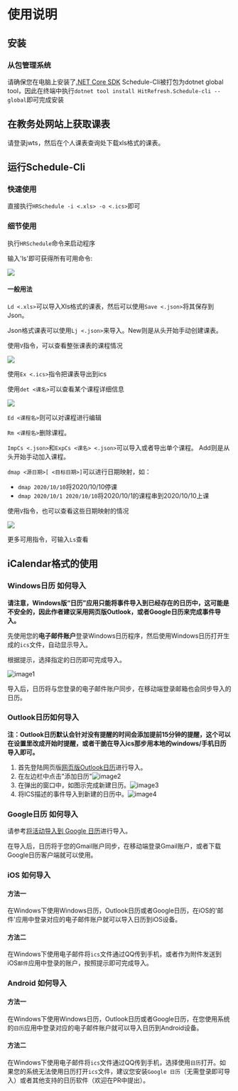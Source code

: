 # 使用说明

## 安装

### 从包管理系统

请确保您在电脑上安装了[.NET Core SDK](https://dotnet.microsoft.com/download/dotnet-core/)
Schedule-Cli被打包为dotnet global tool，因此在终端中执行`dotnet tool install HitRefresh.Schedule-cli --global`即可完成安装

## 在教务处网站上获取课表

请登录jwts，然后在个人课表查询处下载xls格式的课表。

## 运行Schedule-Cli

### 快速使用

直接执行`HRSchedule -i <.xls> -o <.ics>`即可

### 细节使用

执行`HRSchedule`命令来启动程序

输入'ls'即可获得所有可用命令:

![](https://github.com/HIT-ReFreSH/Schedule-Cli/raw/master/images/image-6.png)

#### 一般用法

`Ld <.xls>`可以导入Xls格式的课表，然后可以使用`Save <.json>`将其保存到Json。

Json格式课表可以使用`Lj <.json>`来导入。New则是从头开始手动创建课表。

使用`V`指令，可以查看整张课表的课程情况

![](https://github.com/HIT-ReFreSH/Schedule-Cli/raw/master/images/image-7.png)

使用`Ex <.ics>`指令把课表导出到ics

使用`det <课名>`可以查看某个课程详细信息

![](https://github.com/HIT-ReFreSH/Schedule-Cli/raw/master/images/image-8.png)

`Ed <课程名>`则可以对课程进行编辑

`Rm <课程名>`删除课程。


`ImpCs <.json>`和`ExpCs <课名> <.json>`可以导入或者导出单个课程。
Add则是从头开始手动加入课程。

`dmap <源日期>[ <目标日期>]`可以进行日期映射，如：

- `dmap 2020/10/10`将2020/10/10停课
- `dmap 2020/10/1 2020/10/10`将2020/10/1的课程串到2020/10/10上课

使用`V`指令，也可以查看这些日期映射的情况

![](https://github.com/HIT-ReFreSH/Schedule-Cli/raw/master/images/image-9.png)

更多可用指令，可输入`Ls`查看

## iCalendar格式的使用

### Windows日历 如何导入

**请注意，Windows版“日历”应用只能将事件导入到已经存在的日历中，这可能是不安全的，因此作者建议采用网页版Outlook，或者Google日历来完成事件导入。**

先使用您的**电子邮件账户**登录Windows日历程序，然后使用Windows日历打开生成的`ics`文件，自动显示导入。

根据提示，选择指定的日历即可完成导入。

![image1](https://github.com/HIT-ReFreSH/Schedule-Cli/raw/master/images/image-1.png)

导入后，日历将与您登录的电子邮件账户同步，在移动端登录邮箱也会同步导入的日历。

### Outlook日历如何导入

**注：Outlook日历默认会针对没有提醒的时间会添加提前15分钟的提醒，这个可以在设置里改成开始时提醒，或者干脆在导入ics那步用本地的windows/手机日历导入即可。**

1. 首先登陆网页版[网页版Outlook日历](https://outlook.live.com/calendar/)进行导入。
2. 在左边栏中点击"添加日历"![image2](https://github.com/HIT-ReFreSH/Schedule-Cli/raw/master/images/image-3.png)
3. 在弹出的窗口中，如图示完成新建日历。![image3](https://github.com/HIT-ReFreSH/Schedule-Cli/raw/master/images/image-4.png)
4. 将ICS描述的事件导入到新建的日历中。![image4](https://github.com/HIT-ReFreSH/Schedule-Cli/raw/master/images/image-5.png)

### Google日历 如何导入

请参考[将活动导入到 Google 日历](https://support.google.com/calendar/answer/37118?hl=zh-Hans)进行导入。

在导入后，日历将于您的Gmail账户同步，在移动端登录Gmail账户，或者下载Google日历客户端就可以使用。

### iOS 如何导入

#### 方法一

在Windows下使用Windows日历，Outlook日历或者Google日历，在iOS的'邮件'应用中登录对应的电子邮件账户就可以导入日历到iOS设备。

#### 方法二

在Windows下使用电子邮件将`ics`文件通过QQ传到手机，或者作为附件发送到iOS`邮件`应用中登录的账户，按照提示即可完成导入。

### Android 如何导入

#### 方法一

在Windows下使用Windows日历，Outlook日历或者Google日历，在您使用系统的`日历`应用中登录对应的电子邮件账户就可以导入日历到Android设备。

#### 方法二

在Windows下使用电子邮件将`ics`文件通过QQ传到手机，选择使用`日历`打开。如果您的系统无法使用日历打开`ics`文件，建议您安装`Google 日历`（无需登录即可导入）或者其他支持的日历软件（欢迎在PR中提出）。
